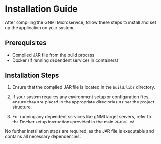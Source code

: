 # Installation Guide

After compiling the GNMI Microservice, follow these steps to install and set up the application on your system.

## Prerequisites

- Compiled JAR file from the build process
- Docker (if running dependent services in containers)

## Installation Steps

1. Ensure that the compiled JAR file is located in the `build/libs` directory.

2. If your system requires any environment setup or configuration files, ensure they are placed in the appropriate directories as per the project structure.

3. For running any dependent services like gNMI target servers, refer to the Docker setup instructions provided in the main `README.md`.

No further installation steps are required, as the JAR file is executable and contains all necessary dependencies.
